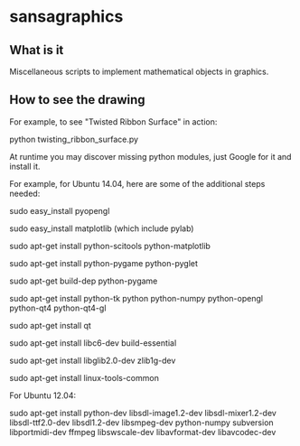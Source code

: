 sansagraphics
=============

What is it
----

Miscellaneous scripts to implement mathematical objects in graphics.

How to see the drawing
---

For example, to see "Twisted Ribbon Surface" in action:

python twisting_ribbon_surface.py

At runtime you may discover missing python modules, just Google for it and install it.

For example, for Ubuntu 14.04, here are some of the additional steps needed:

sudo easy_install pyopengl

sudo easy_install matplotlib  (which include pylab)

sudo apt-get install python-scitools python-matplotlib

sudo apt-get install python-pygame python-pyglet

sudo apt-get build-dep python-pygame

sudo apt-get install python-tk python python-numpy python-opengl python-qt4 python-qt4-gl

sudo apt-get install qt

sudo apt-get install libc6-dev build-essential

sudo apt-get install libglib2.0-dev zlib1g-dev

sudo apt-get install linux-tools-common

For Ubuntu 12.04:

sudo apt-get install python-dev libsdl-image1.2-dev libsdl-mixer1.2-dev libsdl-ttf2.0-dev   libsdl1.2-dev libsmpeg-dev python-numpy subversion libportmidi-dev ffmpeg libswscale-dev libavformat-dev libavcodec-dev

